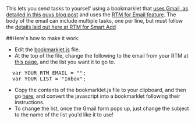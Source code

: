 This lets you send tasks to yourself using a bookmarklet that [uses Gmail, as detailed in this guys blog post](https://gsuitetips.com/tips/gmail/use-a-bookmark-to-send-a-customised-gmail-message/) and uses the [RTM for Email feature](https://www.rememberthemilk.com/services/email/).
The body of the email can include multiple tasks, one per line, but must follow the [details laid out here at RTM for Smart Add](https://www.rememberthemilk.com/help/answer/basics-smartadd-howdoiuse)

##Here's how to make it work:
- Edit the [bookmarklet.js](./bookmarklet.js) file.
- At the top of the file, change the following to the email from your RTM at [this page](https://www.rememberthemilk.com/app/#settings/email), and the list you want it to go to.
<pre>
  var YOUR_RTM_EMAIL = "";
  var YOUR_LIST = "Inbox";
</pre>
- Copy the contents of the bookmarklet.js file to your clipboard, and then go [here](https://www.yourjs.com/bookmarklet/), and convert the javascript into a bookmarklet following their instructions.
- To change the list, once the Gmail form pops up, just change the subject to the name of the list you'd like it to use!
